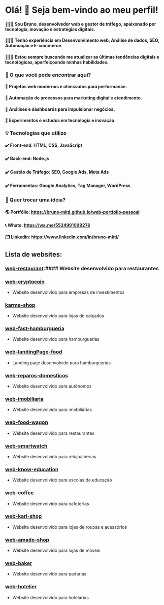 # Olá! 👋 Seja bem-vindo ao meu perfil!
#### 👨🏻‍💻 Sou Bruno, desenvolvedor web e gestor de tráfego, apaixonado por tecnologia, inovação e estratégias digitais. 
#### 👨🏻‍💻 Tenho experiência em Desenvolvimento web, Análise de dados, SEO, Automação e E-commerce.
#### 👨🏻‍💻 Estou sempre buscando me atualizar as últimas tendências digitais e tecnológicas, aperfeiçoando minhas habilidades.

### 🚀 O que você pode encontrar aqui?
#### 🔹 Projetos web modernos e otimizados para performance.
#### 🔹 Automação de processos para marketing digital e atendimento.
#### 🔹 Análises e dashboards para impulsionar negócios.
#### 🔹 Experimentos e estudos em tecnologia e inovação.

### 💡 Tecnologias que utilizo
#### ✔️ Front-end: HTML, CSS, JavaScript
#### ✔️ Back-end: Node.js
#### ✔️ Gestão de Tráfego: SEO, Google Ads, Meta Ads
#### ✔️ Ferramentas: Google Analytics, Tag Manager, WordPress

### 📢 Quer trocar uma ideia?
#### 🌎 Portfólio: https://bruno-mkti.github.io/web-portfolio-pessoal
#### 📞 Whats: https://wa.me/5534991099276
#### 🗂 Linkedin: https://www.linkedin.com/in/bruno-mkti/

## Lista de websites:
### [web-restaurant](https://bruno-mkti.github.io/web-restaurant):#### Website desenvolvido para restaurantes

### [web-cryptocoin](https://bruno-mkti.github.io/web-cryptocoin)
- Website desenvolvido para empresas de investimentos

### [karma-shop](https://bruno-mkti.github.io/web-karma-shop)
- Website desenvolvido para lojas de calçados

### [web-fast-hamburgueria](https://bruno-mkti.github.io/web-fast-hamburgueria)
- Website desenvolvido para hamburguerias

### [web-landingPage-food](https://bruno-mkti.github.io/web-landingPage-food)
- Landing page desenvolvido para hamburguerias

### [web-reparos-domesticos](https://bruno-mkti.github.io/web-reparos-domesticos)
- Website desenvolvido para autônomos

### [web-imobiliaria](https://bruno-mkti.github.io/web-imobiliaria)
- Website desenvolvido para imobiliárias

### [web-food-wagon](https://bruno-mkti.github.io/web-food-wagon)
- Website desenvolvido para restaurantes

### [web-smartwatch](https://bruno-mkti.github.io/web-smartwhatch)
- Website desenvolvido para relojoalherias

### [web-know-education](https://bruno-mkti.github.io/web-know-education)
- Website desenvolvido para escolas de educação

### [web-coffee](https://bruno-mkti.github.io/web-coffee)
- Website desenvolvido para cafeterias

### [web-karl-shop](https://bruno-mkti.github.io/web-karl-shop)
- Website desenvolvido para lojas de roupas e acessórios

### [web-amado-shop](https://bruno-mkti.github.io/web-amado-shop)
- Website desenvolvido para lojas de móveis

### [web-baker](https://bruno-mkti.github.io/web-baker)
- Website desenvolvido para padarias

### [web-hotelier](https://github.com/bruno-mkti/web-hotelier)
- Website desenvolvido para hotelarias
